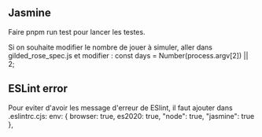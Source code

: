 ## Jasmine
Faire pnpm run test pour lancer les testes.

Si on souhaite modifier le nombre de jouer à simuler, aller dans gilded_rose_spec.js et modifier : 
const days = Number(process.argv[2]) || 2;

## ESLint error
Pour eviter d'avoir les message d'erreur de ESlint, il faut ajouter dans .eslintrc.cjs:
env: { 
    browser: true, 
    es2020: true,
    "node": true,
    "jasmine": true
  },
